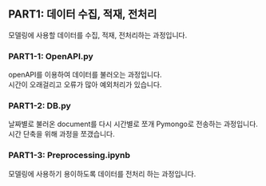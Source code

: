 
## PART1: 데이터 수집, 적재, 전처리
모델링에 사용할 데이터를 수집, 적재, 전처리하는 과정입니다.

### PART1-1: OpenAPI.py
openAPI를 이용하여 데이터를 불러오는 과정입니다.<br>
시간이 오래걸리고 오류가 많아 예외처리가 있습니다.

### PART1-2: DB.py
날짜별로 불러온 document를 다시 시간별로 쪼개 Pymongo로 전송하는 과정입니다.<br>
시간 단축을 위해 과정을 쪼갰습니다.

### PART1-3: Preprocessing.ipynb
모델링에 사용하기 용이하도록 데이터를 전처리 하는 과정입니다.